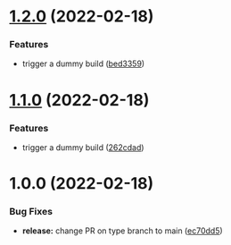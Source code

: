 # [1.2.0](https://github.com/murshidazher/oclif-tsdx-boilerplate/compare/v1.1.0...v1.2.0) (2022-02-18)


### Features

* trigger a dummy build ([bed3359](https://github.com/murshidazher/oclif-tsdx-boilerplate/commit/bed3359f0137fe0b31b7a8339b41c9be4d88da88))

# [1.1.0](https://github.com/murshidazher/oclif-tsdx-boilerplate/compare/v1.0.0...v1.1.0) (2022-02-18)


### Features

* trigger a dummy build ([262cdad](https://github.com/murshidazher/oclif-tsdx-boilerplate/commit/262cdad0b12f115b8326ed71a2a81b1a926d000d))

# 1.0.0 (2022-02-18)


### Bug Fixes

* **release:** change PR on type branch to main ([ec70dd5](https://github.com/murshidazher/oclif-tsdx-boilerplate/commit/ec70dd50b7d2a4e578a5629d55450f4c2fb9b4ba))
